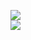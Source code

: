 [![](https://img.shields.io/badge/Made%20With-Github%20Spray-lightgrey.svg?style=for-the-badge&logo=github)](https://github.com/Annihil/github-spray#5280)  
[![](https://i.imgur.com/2DrTn0Z.gif)](https://github.com/Annihil/github-spray)